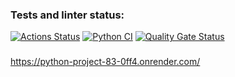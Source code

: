 ### Tests and linter status:
[![Actions Status](https://github.com/greenkerokero/python-project-83/actions/workflows/hexlet-check.yml/badge.svg)](https://github.com/greenkerokero/python-project-83/actions)
[![Python CI](https://github.com/greenkerokero/python-project-83/actions/workflows/python-ci.yml/badge.svg)](https://github.com/greenkerokero/python-project-83/actions/workflows/python-ci.yml)
[![Quality Gate Status](https://sonarcloud.io/api/project_badges/measure?project=greenkerokero_python-project-83&metric=alert_status)](https://sonarcloud.io/summary/new_code?id=greenkerokero_python-project-83)

### 
https://python-project-83-0ff4.onrender.com/
